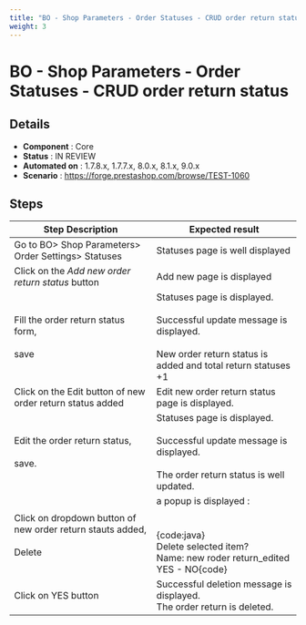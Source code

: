```yaml
---
title: "BO - Shop Parameters - Order Statuses - CRUD order return status"
weight: 3
---
```


# BO - Shop Parameters - Order Statuses - CRUD order return status
## Details
* **Component** : Core
* **Status** : IN REVIEW
* **Automated on** : 1.7.8.x, 1.7.7.x, 8.0.x, 8.1.x, 9.0.x
* **Scenario** : https://forge.prestashop.com/browse/TEST-1060

## Steps
| Step Description | Expected result |
| ----- | ----- |
| Go to BO> Shop Parameters> Order Settings> Statuses | Statuses page is well displayed |
| Click on the _Add new order return status_ button | Add new page is displayed |
| Fill the order return status form,<br><br>save | Statuses page is displayed.<br><br>Successful update message is displayed.<br><br>New order return status is added and total return statuses +1 |
| Click on the Edit button of new order return status added | Edit new order return status page is displayed. |
| Edit the order return status,<br><br>save. | Statuses page is displayed.<br><br>Successful update message is displayed.<br><br>The order return status is well updated. |
| Click on dropdown button of new order return stauts added,<br><br>Delete | a popup is displayed :<br><br> <br>{code:java}<br>Delete selected item?<br>Name: new roder return_edited<br>YES - NO{code} |
| Click on YES button | Successful deletion message is displayed.<br>The order return is deleted. |
